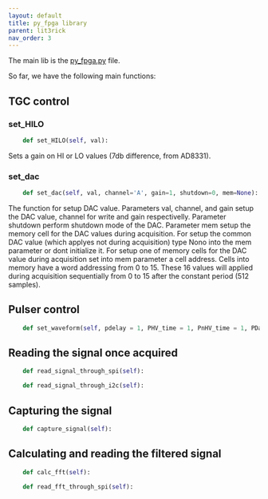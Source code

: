 ```yaml
---
layout: default
title: py_fpga library
parent: lit3rick
nav_order: 3
---
```


The main lib is the [py_fpga.py](https://github.com/kelu124/lit3rick/blob/master/py_fpga/py_fpga.py) file.

So far, we have the following main functions:

## TGC control

### set_HILO

```python
    def set_HILO(self, val):
```

Sets a gain on HI or LO values (7db difference, from AD8331).

### set_dac

```python
    def set_dac(self, val, channel='A', gain=1, shutdown=0, mem=None):
```
The function for setup DAC value.
Parameters val, channel, and gain setup the DAC value, channel for write and gain respectivelly. 
Parameter shutdown perform shutdown mode of the DAC. 
Parameter mem setup the memory cell for the DAC values during acquisition. 
For setup the common DAC value (which applyes not during acquisition) type Nono into the mem parameter or dont initialize it. 
For setup one of memory cells for the DAC value during acquisition set into mem parameter a cell address. 
Cells into memory have a word addressing from 0 to 15.
These 16 values will applied during acquisition sequentially from 0 to 15 after the constant period (512 samples).

## Pulser control

```python
    def set_waveform(self, pdelay = 1, PHV_time = 1, PnHV_time = 1, PDamp_time = 1):
```

## Reading the signal once acquired

```python
    def read_signal_through_spi(self):
```
```python
    def read_signal_through_i2c(self):
```

## Capturing the signal

```python
    def capture_signal(self):
```

## Calculating and reading the filtered signal

```python
    def calc_fft(self):
```

```python
    def read_fft_through_spi(self):
```


